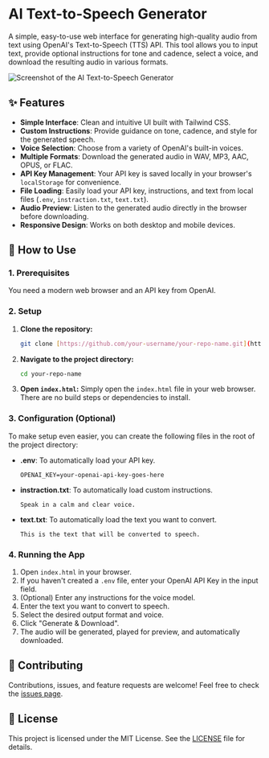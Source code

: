 # AI Text-to-Speech Generator

A simple, easy-to-use web interface for generating high-quality audio from text using OpenAI's Text-to-Speech (TTS) API. This tool allows you to input text, provide optional instructions for tone and cadence, select a voice, and download the resulting audio in various formats.

![Screenshot of the AI Text-to-Speech Generator](https://i.imgur.com/your-screenshot.png) <!-- Replace with a real screenshot URL -->

## ✨ Features

* **Simple Interface**: Clean and intuitive UI built with Tailwind CSS.
* **Custom Instructions**: Provide guidance on tone, cadence, and style for the generated speech.
* **Voice Selection**: Choose from a variety of OpenAI's built-in voices.
* **Multiple Formats**: Download the generated audio in WAV, MP3, AAC, OPUS, or FLAC.
* **API Key Management**: Your API key is saved locally in your browser's `localStorage` for convenience.
* **File Loading**: Easily load your API key, instructions, and text from local files (`.env`, `instraction.txt`, `text.txt`).
* **Audio Preview**: Listen to the generated audio directly in the browser before downloading.
* **Responsive Design**: Works on both desktop and mobile devices.

## 🚀 How to Use

### 1. Prerequisites

You need a modern web browser and an API key from OpenAI.

### 2. Setup

1.  **Clone the repository:**
    ```bash
    git clone [https://github.com/your-username/your-repo-name.git](https://github.com/your-username/your-repo-name.git)
    ```
2.  **Navigate to the project directory:**
    ```bash
    cd your-repo-name
    ```
3.  **Open `index.html`:**
    Simply open the `index.html` file in your web browser. There are no build steps or dependencies to install.

### 3. Configuration (Optional)

To make setup even easier, you can create the following files in the root of the project directory:

* **.env**: To automatically load your API key.
    ```
    OPENAI_KEY=your-openai-api-key-goes-here
    ```
* **instraction.txt**: To automatically load custom instructions.
    ```
    Speak in a calm and clear voice.
    ```
* **text.txt**: To automatically load the text you want to convert.
    ```
    This is the text that will be converted to speech.
    ```

### 4. Running the App

1.  Open `index.html` in your browser.
2.  If you haven't created a `.env` file, enter your OpenAI API Key in the input field.
3.  (Optional) Enter any instructions for the voice model.
4.  Enter the text you want to convert to speech.
5.  Select the desired output format and voice.
6.  Click "Generate & Download".
7.  The audio will be generated, played for preview, and automatically downloaded.

## 🤝 Contributing

Contributions, issues, and feature requests are welcome! Feel free to check the [issues page](https://github.com/your-username/your-repo-name/issues).

## 📝 License

This project is licensed under the MIT License. See the [LICENSE](LICENSE) file for details.
